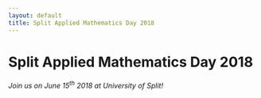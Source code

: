 ```yaml
---
layout: default
title: Split Applied Mathematics Day 2018 
---
```


# Split Applied Mathematics Day 2018                                               

###### Join us on June 15<sup>th</sup> 2018 at University of Split!                    

                                                                  